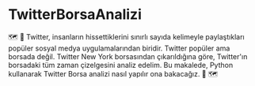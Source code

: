 # TwitterBorsaAnalizi

:world_map: :raised_back_of_hand: Twitter, insanların hissettiklerini sınırlı sayıda kelimeyle paylaştıkları popüler sosyal medya uygulamalarından biridir. Twitter popüler ama borsada değil. Twitter New York borsasından çıkarıldığına göre, Twitter'ın borsadaki tüm zaman çizelgesini analiz edelim. Bu makalede, Python kullanarak Twitter Borsa analizi nasıl yapılır ona bakacağız. 🤚 :world_map:
 
